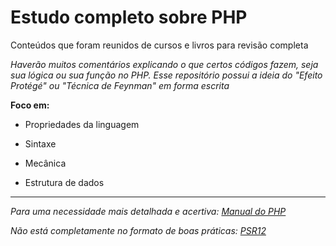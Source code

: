# Estudo completo sobre PHP

Conteúdos que foram reunidos de cursos e livros para revisão completa


*Haverão muitos comentários explicando o que certos códigos fazem, seja sua lógica ou sua função no PHP. 
Esse repositório possui a ideia do "Efeito Protégé" ou "Técnica de Feynman" em forma escrita*

**Foco em:**
- Propriedades da linguagem


- Sintaxe


- Mecânica


- Estrutura de dados

***

*Para uma necessidade mais detalhada e acertiva: [Manual do PHP](https://www.php.net/manual/pt_BR/index.php)*

*Não está completamente no formato de boas práticas: [PSR12](https://www.php-fig.org/psr/psr-12/)*
